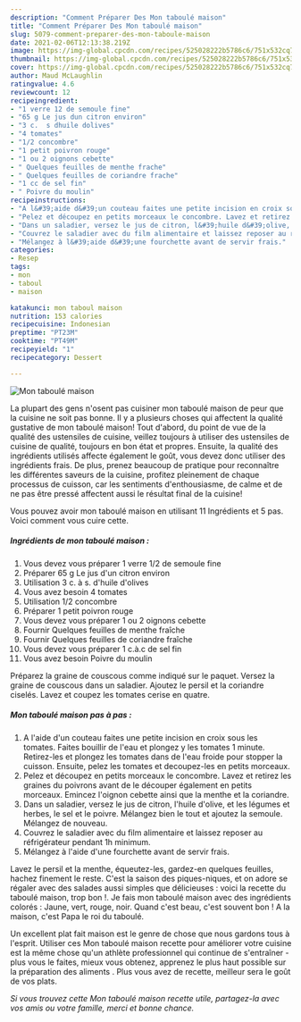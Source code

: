 ```yaml
---
description: "Comment Préparer Des Mon taboulé maison"
title: "Comment Préparer Des Mon taboulé maison"
slug: 5079-comment-preparer-des-mon-taboule-maison
date: 2021-02-06T12:13:38.219Z
image: https://img-global.cpcdn.com/recipes/525028222b5786c6/751x532cq70/mon-taboule-maison-photo-principale-de-la-recette.jpg
thumbnail: https://img-global.cpcdn.com/recipes/525028222b5786c6/751x532cq70/mon-taboule-maison-photo-principale-de-la-recette.jpg
cover: https://img-global.cpcdn.com/recipes/525028222b5786c6/751x532cq70/mon-taboule-maison-photo-principale-de-la-recette.jpg
author: Maud McLaughlin
ratingvalue: 4.6
reviewcount: 12
recipeingredient:
- "1 verre 12 de semoule fine"
- "65 g Le jus dun citron environ"
- "3 c.  s dhuile dolives"
- "4 tomates"
- "1/2 concombre"
- "1 petit poivron rouge"
- "1 ou 2 oignons cebette"
- " Quelques feuilles de menthe frache"
- " Quelques feuilles de coriandre frache"
- "1 cc de sel fin"
- " Poivre du moulin"
recipeinstructions:
- "A l&#39;aide d&#39;un couteau faites une petite incision en croix sous les tomates. Faites bouillir de l&#39;eau et plongez y les tomates 1 minute. Retirez-les et plongez les tomates dans de l&#39;eau froide pour stopper la cuisson. Ensuite, pelez les tomates et decoupez-les en petits morceaux."
- "Pelez et découpez en petits morceaux le concombre. Lavez et retirez les graines du poivrons avant de le découper également en petits morceaux. Emincez l&#39;oignon cebette ainsi que la menthe et la coriandre."
- "Dans un saladier, versez le jus de citron, l&#39;huile d&#39;olive, et les légumes et herbes, le sel et le poivre. Mélangez bien le tout et ajoutez la semoule. Mélangez de nouveau."
- "Couvrez le saladier avec du film alimentaire et laissez reposer au réfrigérateur pendant 1h minimum."
- "Mélangez à l&#39;aide d&#39;une fourchette avant de servir frais."
categories:
- Resep
tags:
- mon
- taboul
- maison

katakunci: mon taboul maison 
nutrition: 153 calories
recipecuisine: Indonesian
preptime: "PT23M"
cooktime: "PT49M"
recipeyield: "1"
recipecategory: Dessert

---
```



![Mon taboulé maison](https://img-global.cpcdn.com/recipes/525028222b5786c6/751x532cq70/mon-taboule-maison-photo-principale-de-la-recette.jpg)

La plupart des gens n'osent pas cuisiner mon taboulé maison de peur que la cuisine ne soit pas bonne. Il y a plusieurs choses qui affectent la qualité gustative de mon taboulé maison! Tout d'abord, du point de vue de la qualité des ustensiles de cuisine, veillez toujours à utiliser des ustensiles de cuisine de qualité, toujours en bon état et propres. Ensuite, la qualité des ingrédients utilisés affecte également le goût, vous devez donc utiliser des ingrédients frais. De plus, prenez beaucoup de pratique pour reconnaître les différentes saveurs de la cuisine, profitez pleinement de chaque processus de cuisson, car les sentiments d'enthousiasme, de calme et de ne pas être pressé affectent aussi le résultat final de la cuisine!

<!--inarticleads1-->

Vous pouvez avoir mon taboulé maison en utilisant 11 Ingrédients et 5 pas. Voici comment vous cuire cette.

##### Ingrédients de mon taboulé maison :

1. Vous devez vous préparer 1 verre 1/2 de semoule fine
1. Préparer 65 g Le jus d&#39;un citron environ
1. Utilisation 3 c. à s. d&#39;huile d&#39;olives
1. Vous avez besoin 4 tomates
1. Utilisation 1/2 concombre
1. Préparer 1 petit poivron rouge
1. Vous devez vous préparer 1 ou 2 oignons cebette
1. Fournir  Quelques feuilles de menthe fraîche
1. Fournir  Quelques feuilles de coriandre fraîche
1. Vous devez vous préparer 1 c.à.c de sel fin
1. Vous avez besoin  Poivre du moulin


Préparez la graine de couscous comme indiqué sur le paquet. Versez la graine de couscous dans un saladier. Ajoutez le persil et la coriandre ciselés. Lavez et coupez les tomates cerise en quatre. 

<!--inarticleads2-->

##### Mon taboulé maison pas à pas :

1. A l&#39;aide d&#39;un couteau faites une petite incision en croix sous les tomates. Faites bouillir de l&#39;eau et plongez y les tomates 1 minute. Retirez-les et plongez les tomates dans de l&#39;eau froide pour stopper la cuisson. Ensuite, pelez les tomates et decoupez-les en petits morceaux.
1. Pelez et découpez en petits morceaux le concombre. Lavez et retirez les graines du poivrons avant de le découper également en petits morceaux. Emincez l&#39;oignon cebette ainsi que la menthe et la coriandre.
1. Dans un saladier, versez le jus de citron, l&#39;huile d&#39;olive, et les légumes et herbes, le sel et le poivre. Mélangez bien le tout et ajoutez la semoule. Mélangez de nouveau.
1. Couvrez le saladier avec du film alimentaire et laissez reposer au réfrigérateur pendant 1h minimum.
1. Mélangez à l&#39;aide d&#39;une fourchette avant de servir frais.


Lavez le persil et la menthe, équeutez-les, gardez-en quelques feuilles, hachez finement le reste. C&#39;est la saison des piques-niques, et on adore se régaler avec des salades aussi simples que délicieuses : voici la recette du taboulé maison, trop bon !. Je fais mon taboulé maison avec des ingrédients colorés : Jaune, vert, rouge, noir. Quand c&#39;est beau, c&#39;est souvent bon ! A la maison, c&#39;est Papa le roi du taboulé. 

<!--inarticleads1-->

<p>
Un excellent plat fait maison est le genre de chose que nous gardons tous à l'esprit. Utiliser ces Mon taboulé maison recette pour améliorer votre cuisine est la même chose qu'un athlète professionnel qui continue de s'entraîner - plus vous le faites, mieux vous obtenez, apprenez le plus haut possible sur la préparation des aliments . Plus vous avez de recette, meilleur sera le goût de vos plats.
</p>

<p>
<i>Si vous trouvez cette Mon taboulé maison recette utile, partagez-la avec vos amis ou votre famille, merci et bonne chance.</i>
</p>
